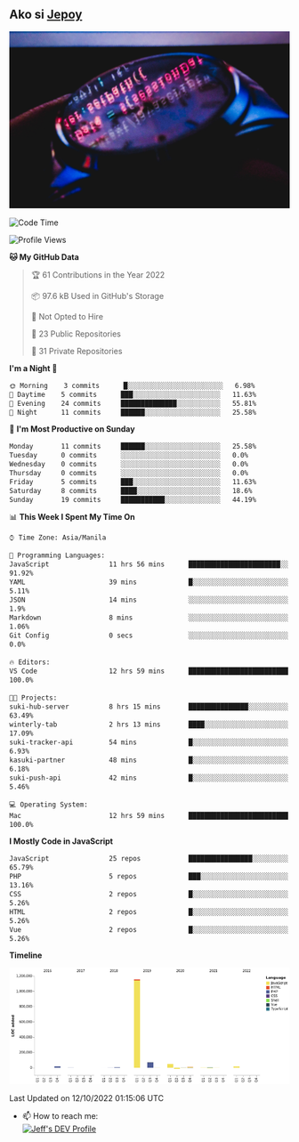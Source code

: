 ## Ako si [Jepoy](https://github.com/je-poy)
![je-poy-cover-img](imgs/cover.jpeg)

<!--START_SECTION:waka-->
![Code Time](http://img.shields.io/badge/Code%20Time-4%2C511%20hrs%2048%20mins-blue)

![Profile Views](http://img.shields.io/badge/Profile%20Views-0-blue)

**🐱 My GitHub Data** 

> 🏆 61 Contributions in the Year 2022
 > 
> 📦 97.6 kB Used in GitHub's Storage 
 > 
> 🚫 Not Opted to Hire
 > 
> 📜 23 Public Repositories 
 > 
> 🔑 31 Private Repositories  
 > 
**I'm a Night 🦉** 

```text
🌞 Morning    3 commits      █░░░░░░░░░░░░░░░░░░░░░░░░   6.98% 
🌆 Daytime    5 commits      ███░░░░░░░░░░░░░░░░░░░░░░   11.63% 
🌃 Evening    24 commits     ██████████████░░░░░░░░░░░   55.81% 
🌙 Night      11 commits     ██████░░░░░░░░░░░░░░░░░░░   25.58%

```
📅 **I'm Most Productive on Sunday** 

```text
Monday       11 commits     ██████░░░░░░░░░░░░░░░░░░░   25.58% 
Tuesday      0 commits      ░░░░░░░░░░░░░░░░░░░░░░░░░   0.0% 
Wednesday    0 commits      ░░░░░░░░░░░░░░░░░░░░░░░░░   0.0% 
Thursday     0 commits      ░░░░░░░░░░░░░░░░░░░░░░░░░   0.0% 
Friday       5 commits      ███░░░░░░░░░░░░░░░░░░░░░░   11.63% 
Saturday     8 commits      ████░░░░░░░░░░░░░░░░░░░░░   18.6% 
Sunday       19 commits     ███████████░░░░░░░░░░░░░░   44.19%

```


📊 **This Week I Spent My Time On** 

```text
⌚︎ Time Zone: Asia/Manila

💬 Programming Languages: 
JavaScript               11 hrs 56 mins      ███████████████████████░░   91.92% 
YAML                     39 mins             █░░░░░░░░░░░░░░░░░░░░░░░░   5.11% 
JSON                     14 mins             ░░░░░░░░░░░░░░░░░░░░░░░░░   1.9% 
Markdown                 8 mins              ░░░░░░░░░░░░░░░░░░░░░░░░░   1.06% 
Git Config               0 secs              ░░░░░░░░░░░░░░░░░░░░░░░░░   0.0%

🔥 Editors: 
VS Code                  12 hrs 59 mins      █████████████████████████   100.0%

🐱‍💻 Projects: 
suki-hub-server          8 hrs 15 mins       ███████████████░░░░░░░░░░   63.49% 
winterly-tab             2 hrs 13 mins       ████░░░░░░░░░░░░░░░░░░░░░   17.09% 
suki-tracker-api         54 mins             █░░░░░░░░░░░░░░░░░░░░░░░░   6.93% 
kasuki-partner           48 mins             █░░░░░░░░░░░░░░░░░░░░░░░░   6.18% 
suki-push-api            42 mins             █░░░░░░░░░░░░░░░░░░░░░░░░   5.46%

💻 Operating System: 
Mac                      12 hrs 59 mins      █████████████████████████   100.0%

```

**I Mostly Code in JavaScript** 

```text
JavaScript               25 repos            ████████████████░░░░░░░░░   65.79% 
PHP                      5 repos             ███░░░░░░░░░░░░░░░░░░░░░░   13.16% 
CSS                      2 repos             █░░░░░░░░░░░░░░░░░░░░░░░░   5.26% 
HTML                     2 repos             █░░░░░░░░░░░░░░░░░░░░░░░░   5.26% 
Vue                      2 repos             █░░░░░░░░░░░░░░░░░░░░░░░░   5.26%

```


**Timeline**

![Chart not found](https://raw.githubusercontent.com/je-poy/je-poy/main/charts/bar_graph.png) 


 Last Updated on 12/10/2022 01:15:06 UTC
<!--END_SECTION:waka-->

- 📫 How to reach me: <br />
[<img src="https://d2fltix0v2e0sb.cloudfront.net/dev-badge.svg" width="50" alt="Jeff's DEV Profile" />](https://dev.to/jepoy)
<!--
**je-poy/je-poy** is a ✨ _special_ ✨ repository because its `README.md` (this file) appears on your GitHub profile.

Here are some ideas to get you started:

- 🔭 I’m currently working on ...
- 🌱 I’m currently learning ...
- 👯 I’m looking to collaborate on ...
- 🤔 I’m looking for help with ...
- 💬 Ask me about ...

- 😄 Pronouns: ...
- ⚡ Fun fact: ...
-->
